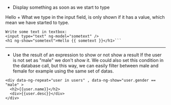 * Display something as soon as we start to type   

Hello + What we type in the input field, is only shown if it has a value, which mean we have started to type. 

```` 
Write some text in textbox:
<input type="text" ng-model="sometext" />
<h1 ng-show="sometext">Hello {{ sometext }}</h1>```
```` 

***

* Use the result of an expression to show or not show a result
If the user is not set as "male" we don't show it. 
We could also set this condition in the database call, but this  way, we can easily filter between male and female for example using the same set of datas.
```` 
<div data-ng-repeat="user in users" , data-ng-show="user.gender == "male" > 
  <h2>{{user.name}}</h2>
  <div>{{user.desc}}</div>
</div>

```` 
